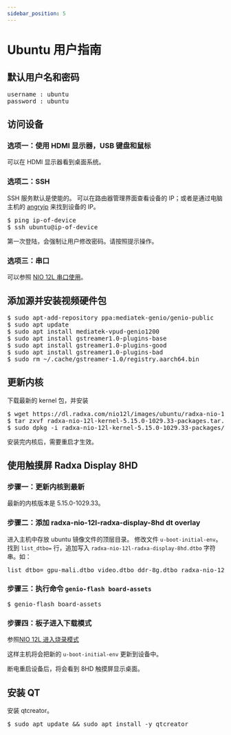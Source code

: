 ```yaml
---
sidebar_position: 5
---
```


# Ubuntu 用户指南

## 默认用户名和密码

<pre>
username : ubuntu
password : ubuntu
</pre>

## 访问设备

### 选项一：使用 HDMI 显示器，USB 键盘和鼠标

可以在 HDMI 显示器看到桌面系统。

### 选项二：SSH

SSH 服务默认是使能的。
可以在路由器管理界面查看设备的 IP；或者是通过电脑主机的 [angryip](https://angryip.org/) 来找到设备的 IP。

<pre>
$ ping ip-of-device
$ ssh ubuntu@ip-of-device
</pre>

第一次登陆，会强制让用户修改密码。请按照提示操作。

### 选项三：串口

可以参照 [NIO 12L 串口使用](/nio/nio12l/low-level-dev/serial)。

## 添加源并安装视频硬件包

<pre>
$ sudo apt-add-repository ppa:mediatek-genio/genio-public
$ sudo apt update
$ sudo apt install mediatek-vpud-genio1200
$ sudo apt install gstreamer1.0-plugins-base
$ sudo apt install gstreamer1.0-plugins-good
$ sudo apt install gstreamer1.0-plugins-bad
$ sudo rm ~/.cache/gstreamer-1.0/registry.aarch64.bin
</pre>

## 更新内核

下载最新的 kernel 包，并安装

<pre>
$ wget https://dl.radxa.com/nio12l/images/ubuntu/radxa-nio-12l-kernel-5.15.0-1029.33-packages.tar.gz
$ tar zxvf radxa-nio-12l-kernel-5.15.0-1029.33-packages.tar.gz
$ sudo dpkg -i radxa-nio-12l-kernel-5.15.0-1029.33-packages/*.deb
</pre>

安装完内核后，需要重启才生效。

## 使用触摸屏 Radxa Display 8HD

### 步骤一：更新内核到最新

最新的内核版本是 5.15.0-1029.33。

### 步骤二：添加 radxa-nio-12l-radxa-display-8hd dt overlay

进入主机中存放 ubuntu 镜像文件的顶层目录。
修改文件 `u-boot-initial-env`。
找到 `list_dtbo=` 行，追加写入 `radxa-nio-12l-radxa-display-8hd.dtbo` 字符串。如：

<pre>
list_dtbo= gpu-mali.dtbo video.dtbo ddr-8g.dtbo radxa-nio-12l-radxa-display-8hd.dtbo
</pre>

### 步骤三：执行命令 `genio-flash board-assets`

<pre>
$ genio-flash board-assets
</pre>

### 步骤四：板子进入下载模式

参照[NIO 12L 进入烧录模式](/en/nio/nio12l/installation/install-ubuntu-image-on-linux-pc#enter-download-mode)

这样主机将会把新的 `u-boot-initial-env` 更新到设备中。

断电重启设备后，将会看到 8HD 触摸屏显示桌面。

## 安装 QT

安装 qtcreator。

<pre>
$ sudo apt update && sudo apt install -y qtcreator
</pre>
